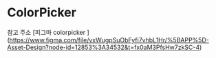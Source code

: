 # ColorPicker 
참고 주소
[피그마 colorpicker ] (https://www.figma.com/file/vxWugpSuObFyfi7vhbL1Hr/%5BAPP%5D-Asset-Design?node-id=12853%3A34532&t=fx0aM3PfsHw7zkSC-4)


